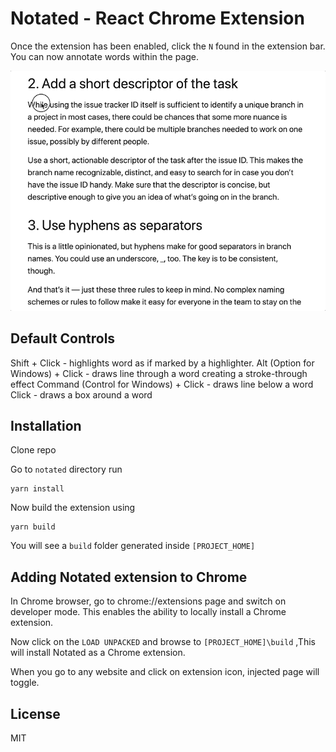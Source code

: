 # Notated - React Chrome Extension

Once the extension has been enabled, click the `N` found in the extension bar. You can now annotate words within the page.

<img src="notated.gif" alt="notated">

## Default Controls
Shift + Click - highlights word as if marked by a highlighter.
Alt (Option for Windows) + Click - draws line through a word creating a stroke-through effect
Command (Control for Windows) + Click - draws line below a word
Click - draws a box around a word

## Installation

Clone repo

Go to `notated` directory run

```
yarn install
```
Now build the extension using
```
yarn build
```
You will see a `build` folder generated inside `[PROJECT_HOME]`

## Adding Notated extension to Chrome

In Chrome browser, go to chrome://extensions page and switch on developer mode. This enables the ability to locally install a Chrome extension.

Now click on the `LOAD UNPACKED` and browse to `[PROJECT_HOME]\build` ,This will install Notated as a Chrome extension.

When you go to any website and click on extension icon, injected page will toggle.

## License

MIT
